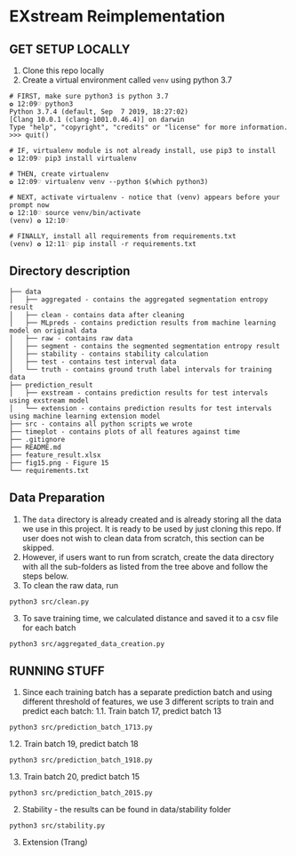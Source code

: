 # EXstream Reimplementation

## GET SETUP LOCALLY
1. Clone this repo locally
2. Create a virtual environment called `venv` using python 3.7
```
# FIRST, make sure python3 is python 3.7
✿ 12:09♡ python3
Python 3.7.4 (default, Sep  7 2019, 18:27:02)
[Clang 10.0.1 (clang-1001.0.46.4)] on darwin
Type "help", "copyright", "credits" or "license" for more information.
>>> quit()

# IF, virtualenv module is not already install, use pip3 to install
✿ 12:09♡ pip3 install virtualenv

# THEN, create virtualenv
✿ 12:09♡ virtualenv venv --python $(which python3)

# NEXT, activate virtualenv - notice that (venv) appears before your prompt now
✿ 12:10♡ source venv/bin/activate
(venv) ✿ 12:10♡ 

# FINALLY, install all requirements from requirements.txt
(venv) ✿ 12:11♡ pip install -r requirements.txt
```
## Directory description
```
├── data
│   ├── aggregated - contains the aggregated segmentation entropy result
│   ├── clean - contains data after cleaning
│   ├── MLpreds - contains prediction results from machine learning model on original data
│   ├── raw - contains raw data
│   ├── segment - contains the segmented segmentation entropy result
│   ├── stability - contains stability calculation
│   ├── test - contains test interval data
│   └── truth - contains ground truth label intervals for training data
├── prediction_result
│   ├── exstream - contains prediction results for test intervals using exstream model
│   └── extension - contains prediction results for test intervals using machine learning extension model
├── src - contains all python scripts we wrote
├── timeplot - contains plots of all features against time
├── .gitignore
├── README.md
├── feature_result.xlsx
├── fig15.png - Figure 15
└── requirements.txt 
```
## Data Preparation
1. The `data` directory is already created and is already storing all the data we use in this project. It is ready to be used by just cloning this repo. If user does not wish to clean data from scratch, this section can be skipped. 
2. However, if users want to run from scratch, create the data directory with all the sub-folders as listed from the tree above and follow the steps below.
3. To clean the raw data, run
```
python3 src/clean.py
```
3. To save training time, we calculated distance and saved it to a csv file for each batch 
```
python3 src/aggregated_data_creation.py
```

## RUNNING STUFF
1. Since each training batch has a separate prediction batch and using different threshold of features, we use 3 different scripts to train and predict each batch:
   1.1. Train batch 17, predict batch 13
```
python3 src/prediction_batch_1713.py
```
   1.2. Train batch 19, predict batch 18
```
python3 src/prediction_batch_1918.py
```
   1.3. Train batch 20, predict batch 15
```
python3 src/prediction_batch_2015.py
```

2. Stability - the results can be found in data/stability folder 
```
python3 src/stability.py
```
3. Extension (Trang)


